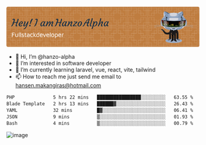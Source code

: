 ![Header](./github-header-image.png)

- 👋 Hi, I’m @hanzo-alpha
- 👀 I’m interested in software developer
- 🌱 I’m currently learning laravel, vue, react, vite, tailwind
- 📫 How to reach me just send me email to hansen.makangiras@hotmail.com 

<!---
hanzo-alpha/hanzo-alpha is a ✨ special ✨ repository because its `README.md` (this file) appears on your GitHub profile.
You can click the Preview link to take a look at your changes.
--->

<!--START_SECTION:waka-->

```txt
PHP              5 hrs 22 mins   ████████████████░░░░░░░░░   63.55 %
Blade Template   2 hrs 13 mins   ██████▓░░░░░░░░░░░░░░░░░░   26.43 %
YAML             32 mins         █▓░░░░░░░░░░░░░░░░░░░░░░░   06.41 %
JSON             9 mins          ▒░░░░░░░░░░░░░░░░░░░░░░░░   01.93 %
Bash             4 mins          ▒░░░░░░░░░░░░░░░░░░░░░░░░   00.79 %
```

<!--END_SECTION:waka-->

![image](https://github.com/hanzo-alpha/hanzo-alpha/assets/111342797/c4bd2977-6123-4017-8652-6e166259b484)

